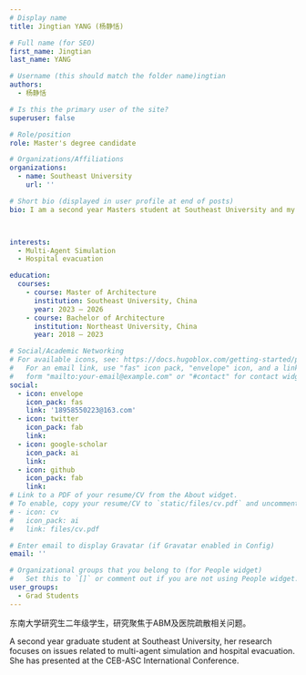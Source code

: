 ```yaml
---
# Display name
title: Jingtian YANG (杨静恬)

# Full name (for SEO)
first_name: Jingtian
last_name: YANG

# Username (this should match the folder name)ingtian
authors:
  - 杨静恬

# Is this the primary user of the site?
superuser: false

# Role/position
role: Master's degree candidate

# Organizations/Affiliations
organizations:
  - name: Southeast University
    url: ''

# Short bio (displayed in user profile at end of posts)
bio: I am a second year Masters student at Southeast University and my research interests are in the field of hospital evacuation.



interests:
  - Multi-Agent Simulation
  - Hospital evacuation

education:
  courses:
    - course: Master of Architecture
      institution: Southeast University, China
      year: 2023 – 2026
    - course: Bachelor of Architecture
      institution: Northeast University, China
      year: 2018 – 2023

# Social/Academic Networking
# For available icons, see: https://docs.hugoblox.com/getting-started/page-builder/#icons
#   For an email link, use "fas" icon pack, "envelope" icon, and a link in the
#   form "mailto:your-email@example.com" or "#contact" for contact widget.
social:
  - icon: envelope
    icon_pack: fas
    link: '18958550223@163.com'
  - icon: twitter
    icon_pack: fab
    link: 
  - icon: google-scholar
    icon_pack: ai
    link: 
  - icon: github
    icon_pack: fab
    link: 
# Link to a PDF of your resume/CV from the About widget.
# To enable, copy your resume/CV to `static/files/cv.pdf` and uncomment the lines below.
# - icon: cv
#   icon_pack: ai
#   link: files/cv.pdf

# Enter email to display Gravatar (if Gravatar enabled in Config)
email: ''

# Organizational groups that you belong to (for People widget)
#   Set this to `[]` or comment out if you are not using People widget.
user_groups:
  - Grad Students
---
```


东南大学研究生二年级学生，研究聚焦于ABM及医院疏散相关问题。

A second year graduate student at Southeast University, her research focuses on issues related to multi-agent simulation and hospital evacuation. She has presented at the CEB-ASC International Conference.

